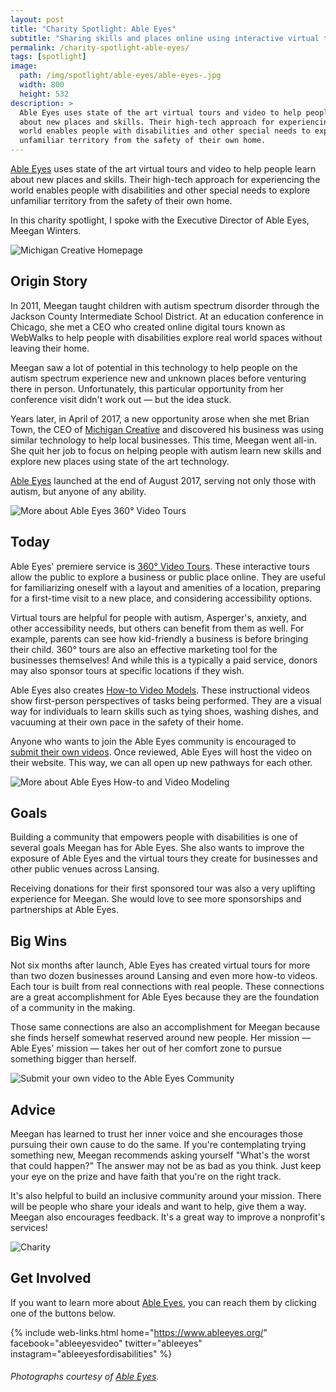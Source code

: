 ```yaml
---
layout: post
title: "Charity Spotlight: Able Eyes"
subtitle: "Sharing skills and places online using interactive virtual tours and video."
permalink: /charity-spotlight-able-eyes/
tags: [spotlight]
image:
  path: /img/spotlight/able-eyes/able-eyes-.jpg
  width: 800
  height: 532
description: >
  Able Eyes uses state of the art virtual tours and video to help people learn
  about new places and skills. Their high-tech approach for experiencing the
  world enables people with disabilities and other special needs to explore
  unfamiliar territory from the safety of their own home.
---
```


[Able Eyes][1] uses state of the art virtual tours and video to help people learn about new places and skills. Their high-tech approach for experiencing the world enables people with disabilities and other special needs to explore unfamiliar territory from the safety of their own home.

In this charity spotlight, I spoke with the Executive Director of Able Eyes, Meegan Winters.

![][2]

## Origin Story

In 2011, Meegan taught children with autism spectrum disorder through the Jackson County Intermediate School District. At an education conference in Chicago, she met a CEO who created online digital tours known as WebWalks to help people with disabilities explore real world spaces without leaving their home.

Meegan saw a lot of potential in this technology to help people on the autism spectrum experience new and unknown places before venturing there in person. Unfortunately, this particular opportunity from her conference visit didn't work out &mdash; but the idea stuck.

Years later, in April of 2017, a new opportunity arose when she met Brian Town, the CEO of [Michigan Creative][2] and discovered his business was using similar technology to help local businesses. This time, Meegan went all-in. She quit her job to focus on helping people with autism learn new skills and explore new places using state of the art technology.

[Able Eyes][1] launched at the end of August 2017, serving not only those with autism, but anyone of any ability.

![][3]

## Today

Able Eyes' premiere service is [360° Video Tours][3]. These interactive tours allow the public to explore a business or public place online. They are useful for familiarizing oneself with a layout and amenities of a location, preparing for a first-time visit to a new place, and considering accessibility options.

Virtual tours are helpful for people with autism, Asperger's, anxiety, and other accessibility needs, but others can benefit from them as well. For example, parents can see how kid-friendly a business is before bringing their child. 360° tours are also an effective marketing tool for the businesses themselves! And while this is a typically a paid service, donors may also sponsor tours at specific locations if they wish.

Able Eyes also creates [How-to Video Models][4]. These instructional videos show first-person perspectives of tasks being performed. They are a visual way for individuals to learn skills such as tying shoes, washing dishes, and vacuuming at their own pace in the safety of their home.

Anyone who wants to join the Able Eyes community is encouraged to [submit their own videos][5]. Once reviewed, Able Eyes will host the video on their website. This way, we can all open up new pathways for each other.

![][4]

## Goals

Building a community that empowers people with disabilities is one of several goals Meegan has for Able Eyes. She also wants to improve the exposure of Able Eyes and the virtual tours they create for businesses and other public venues across Lansing.

Receiving donations for their first sponsored tour was also a very uplifting experience for Meegan. She would love to see more sponsorships and partnerships at Able Eyes.

## Big Wins

Not six months after launch, Able Eyes has created virtual tours for more than two dozen businesses around Lansing and even more how-to videos. Each tour is built from real connections with real people. These connections are a great accomplishment for Able Eyes because they are the foundation of a community in the making.

Those same connections are also an accomplishment for Meegan because she finds herself somewhat reserved around new people. Her mission &mdash; Able Eyes' mission &mdash; takes her out of her comfort zone to pursue something bigger than herself.

![][5]

## Advice

Meegan has learned to trust her inner voice and she encourages those pursuing their own cause to do the same. If you're contemplating trying something new, Meegan recommends asking yourself "What's the worst that could happen?" The answer may not be as bad as you think. Just keep your eye on the prize and have faith that you're on the right track.

It's also helpful to build an inclusive community around your mission. There will be people who share your ideals and want to help, give them a way. Meegan also encourages feedback. It's a great way to improve a nonprofit's services!

![][6]

## Get Involved

If you want to learn more about [Able Eyes][1], you can reach them by clicking one of the buttons below.

{% include web-links.html home="https://www.ableeyes.org/" facebook="ableeyesvideo" twitter="ableeyes" instagram="ableeyesfordisabilities" %}

###### Photographs courtesy of [Able Eyes][1].



[1]: https://www.ableeyes.org/ "Able Eyes Homepage"
[2]: https://www.michigancreative.com/ "Michigan Creative Homepage"
[3]: https://www.ableeyes.org/360-videos-virtual-tours/ "More about Able Eyes 360° Video Tours"
[4]: https://www.ableeyes.org/how-to-video-modeling/ "More about Able Eyes How-to and Video Modeling"
[5]: https://www.ableeyes.org/submit-videos/ "Submit your own video to the Able Eyes Community"
[6]: /img/spotlight/able-eyes/able-eyes-.jpg "Charity"
[7]: /img/spotlight/able-eyes/able-eyes-.jpg "Charity"
[8]: /img/spotlight/able-eyes/able-eyes-.jpg "Charity"
[9]: /img/spotlight/able-eyes/able-eyes-.jpg "Charity"
[10]: /img/spotlight/able-eyes/able-eyes-.jpg "Charity"
